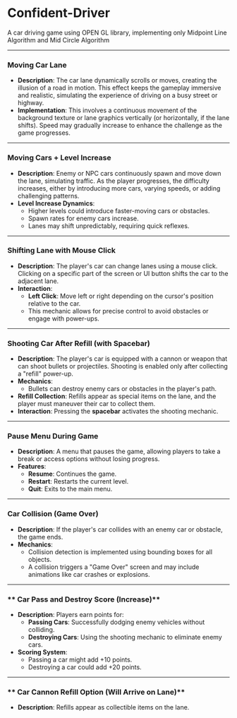 # Confident-Driver
A car driving game using OPEN GL library, implementing only Midpoint Line Algorithm and Mid Circle Algorithm

---

### Moving Car Lane
- **Description**: The car lane dynamically scrolls or moves, creating the illusion of a road in motion. This effect keeps the gameplay immersive and realistic, simulating the experience of driving on a busy street or highway.
- **Implementation**: This involves a continuous movement of the background texture or lane graphics vertically (or horizontally, if the lane shifts). Speed may gradually increase to enhance the challenge as the game progresses.


---

### Moving Cars + Level Increase
- **Description**: Enemy or NPC cars continuously spawn and move down the lane, simulating traffic. As the player progresses, the difficulty increases, either by introducing more cars, varying speeds, or adding challenging patterns.
- **Level Increase Dynamics**: 
  - Higher levels could introduce faster-moving cars or obstacles.
  - Spawn rates for enemy cars increase.
  - Lanes may shift unpredictably, requiring quick reflexes.

---

### Shifting Lane with Mouse Click
- **Description**: The player's car can change lanes using a mouse click. Clicking on a specific part of the screen or UI button shifts the car to the adjacent lane.
- **Interaction**:
  - **Left Click**: Move left or right depending on the cursor's position relative to the car.
  - This mechanic allows for precise control to avoid obstacles or engage with power-ups.

---

### Shooting Car After Refill (with Spacebar)
- **Description**: The player's car is equipped with a cannon or weapon that can shoot bullets or projectiles. Shooting is enabled only after collecting a "refill" power-up.
- **Mechanics**:
  - Bullets can destroy enemy cars or obstacles in the player's path.
- **Refill Collection**: Refills appear as special items on the lane, and the player must maneuver their car to collect them.
- **Interaction**: Pressing the **spacebar** activates the shooting mechanic.
---

### Pause Menu During Game
- **Description**: A menu that pauses the game, allowing players to take a break or access options without losing progress.
- **Features**:
  - **Resume**: Continues the game.
  - **Restart**: Restarts the current level.
  - **Quit**: Exits to the main menu.


---

### Car Collision (Game Over)
- **Description**: If the player's car collides with an enemy car or obstacle, the game ends.
- **Mechanics**:
  - Collision detection is implemented using bounding boxes for all objects.
  - A collision triggers a "Game Over" screen and may include animations like car crashes or explosions.


---

### ** Car Pass and Destroy Score (Increase)**
- **Description**: Players earn points for:
  - **Passing Cars**: Successfully dodging enemy vehicles without colliding.
  - **Destroying Cars**: Using the shooting mechanic to eliminate enemy cars.
- **Scoring System**:
  - Passing a car might add +10 points.
  - Destroying a car could add +20 points.


---

### ** Car Cannon Refill Option (Will Arrive on Lane)**
- **Description**: Refills appear as collectible items on the lane.


